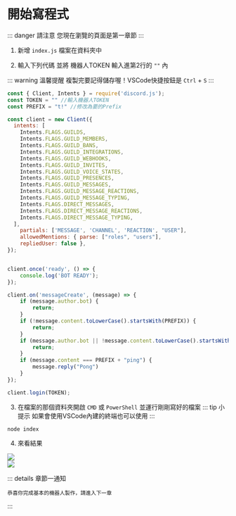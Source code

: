 # 開始寫程式 


::: danger 請注意
您現在瀏覽的頁面是第一章節
:::
1. 新增 `index.js` 檔案在資料夾中

2. 輸入下列代碼 並將 機器人TOKEN 輸入進第2行的 `""` 內

::: warning 溫馨提醒
複製完要記得儲存喔！VSCode快捷按鈕是 `Ctrl` + `S`
:::

```js
const { Client, Intents } = require('discord.js');
const TOKEN = "" //輸入機器人TOKEN
const PREFIX = "t!" //修改為要的Prefix

const client = new Client({
  intents: [
    Intents.FLAGS.GUILDS,
    Intents.FLAGS.GUILD_MEMBERS,
    Intents.FLAGS.GUILD_BANS,
    Intents.FLAGS.GUILD_INTEGRATIONS,
    Intents.FLAGS.GUILD_WEBHOOKS,
    Intents.FLAGS.GUILD_INVITES,
    Intents.FLAGS.GUILD_VOICE_STATES,
    Intents.FLAGS.GUILD_PRESENCES,
    Intents.FLAGS.GUILD_MESSAGES,
    Intents.FLAGS.GUILD_MESSAGE_REACTIONS,
    Intents.FLAGS.GUILD_MESSAGE_TYPING,
    Intents.FLAGS.DIRECT_MESSAGES,
    Intents.FLAGS.DIRECT_MESSAGE_REACTIONS,
    Intents.FLAGS.DIRECT_MESSAGE_TYPING,
  ],
	partials: ['MESSAGE', 'CHANNEL', 'REACTION', "USER"],
	allowedMentions: { parse: ["roles", "users"], 
	repliedUser: false },
});


client.once('ready', () => {
	console.log('BOT READY');
});

client.on('messageCreate', (message) => {
	if (message.author.bot) {
		return;
	}
    if (!message.content.toLowerCase().startsWith(PREFIX)) {
        return;
    }
    if (message.author.bot || !message.content.toLowerCase().startsWith(PREFIX)) {
		return;
	}
    if (message.content === PREFIX + "ping") {
        message.reply("Pong")
    }
});

client.login(TOKEN);
```

3. 在檔案的那個資料夾開啟 `CMD` 或 `PowerShell` 並運行剛剛寫好的檔案
::: tip 小提示
如果會使用VSCode內建的終端也可以使用
:::

```bash:no-line-numbers
node index
```

4. 來看結果

<img src="/code/js/codejs-1.png" />
<br>
<img src="/code/js/codejs-2.png" />

::: details 章節一通知
```:no-line-numbers
恭喜你完成基本的機器人製作，請進入下一章
```
:::



